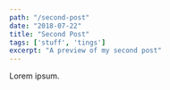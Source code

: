 ```yaml
---
path: "/second-post"
date: "2018-07-22"
title: "Second Post"
tags: ['stuff', 'tings']
excerpt: "A preview of my second post"
---
```


Lorem ipsum.
